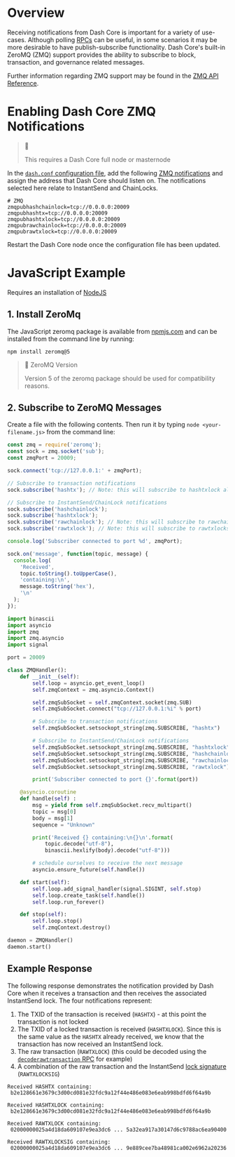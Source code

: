 # Overview

Receiving notifications from Dash Core is important for a variety of use-cases. Although polling [RPCs](core-api-ref-remote-procedure-calls) can be useful, in some scenarios it may be more desirable to have publish-subscribe functionality. Dash Core's built-in ZeroMQ (ZMQ) support provides the ability to subscribe to block, transaction, and governance related messages.

Further information regarding ZMQ support may be found in the [ZMQ API Reference](core-api-ref-zmq).

# Enabling Dash Core ZMQ Notifications

> 📘
>
> This requires a Dash Core full node or masternode

In the [`dash.conf` configuration file](core-examples-configuration-file), add the following [ZMQ notifications](core-api-ref-zmq#available-notifications) and assign the address that Dash Core should listen on. The notifications selected here relate to InstantSend and ChainLocks.

```
# ZMQ
zmqpubhashchainlock=tcp://0.0.0.0:20009
zmqpubhashtx=tcp://0.0.0.0:20009
zmqpubhashtxlock=tcp://0.0.0.0:20009
zmqpubrawchainlock=tcp://0.0.0.0:20009
zmqpubrawtxlock=tcp://0.0.0.0:20009
```

Restart the Dash Core node once the configuration file has been updated.

# JavaScript Example

Requires an installation of [NodeJS](https://nodejs.org/en/download/)

## 1. Install ZeroMq

The JavaScript zeromq package is available from [npmjs.com](https://www.npmjs.com/package/zeromq) and can be installed from the command line by running:

```shell
npm install zeromq@5
```

> 🚧 ZeroMQ Version
>
> Version 5 of the zeromq package should be used for compatibility reasons.

## 2. Subscribe to ZeroMQ Messages

Create a file with the following contents. Then run it by typing `node <your-filename.js>` from the command line:

```javascript
const zmq = require('zeromq');
const sock = zmq.socket('sub');
const zmqPort = 20009;

sock.connect('tcp://127.0.0.1:' + zmqPort);

// Subscribe to transaction notifications
sock.subscribe('hashtx'); // Note: this will subscribe to hashtxlock also

// Subscribe to InstantSend/ChainLock notifications
sock.subscribe('hashchainlock');
sock.subscribe('hashtxlock');
sock.subscribe('rawchainlock'); // Note: this will subscribe to rawchainlocksig also
sock.subscribe('rawtxlock'); // Note: this will subscribe to rawtxlocksig also

console.log('Subscriber connected to port %d', zmqPort);

sock.on('message', function(topic, message) {
  console.log(
    'Received',
    topic.toString().toUpperCase(),
    'containing:\n',
    message.toString('hex'),
    '\n'
  );
});
```
```python
import binascii
import asyncio
import zmq
import zmq.asyncio
import signal

port = 20009

class ZMQHandler():
    def __init__(self):
        self.loop = asyncio.get_event_loop()
        self.zmqContext = zmq.asyncio.Context()

        self.zmqSubSocket = self.zmqContext.socket(zmq.SUB)
        self.zmqSubSocket.connect("tcp://127.0.0.1:%i" % port)

        # Subscribe to transaction notifications
        self.zmqSubSocket.setsockopt_string(zmq.SUBSCRIBE, "hashtx")

        # Subscribe to InstantSend/ChainLock notifications
        self.zmqSubSocket.setsockopt_string(zmq.SUBSCRIBE, "hashtxlock")
        self.zmqSubSocket.setsockopt_string(zmq.SUBSCRIBE, "hashchainlock")
        self.zmqSubSocket.setsockopt_string(zmq.SUBSCRIBE, "rawchainlock")
        self.zmqSubSocket.setsockopt_string(zmq.SUBSCRIBE, "rawtxlock")

        print('Subscriber connected to port {}'.format(port))

    @asyncio.coroutine
    def handle(self) :
        msg = yield from self.zmqSubSocket.recv_multipart()
        topic = msg[0]
        body = msg[1]
        sequence = "Unknown"

        print('Received {} containing:\n{}\n'.format(
            topic.decode("utf-8"), 
            binascii.hexlify(body).decode("utf-8")))

        # schedule ourselves to receive the next message
        asyncio.ensure_future(self.handle())

    def start(self):
        self.loop.add_signal_handler(signal.SIGINT, self.stop)
        self.loop.create_task(self.handle())
        self.loop.run_forever()

    def stop(self):
        self.loop.stop()
        self.zmqContext.destroy()

daemon = ZMQHandler()
daemon.start()
```


## Example Response

The following response demonstrates the notification provided by Dash Core when it receives a transaction and then receives the associated InstantSend lock. The four notifications represent:
  1. The TXID of the transaction is received (`HASHTX`) - at this point the transaction is not locked
  2. The TXID of a locked transaction is received (`HASHTXLOCK`). Since this is the same value as the `HASHTX` already received, we know that the transaction has now received an InstantSend lock.
  3. The raw transaction (`RAWTXLOCK`) (this could be decoded using the [`decoderawtransaction` RPC](core-api-ref-remote-procedure-calls-raw-transactions#decoderawtransaction) for example)
  4. A combination of the raw transaction and the InstantSend [lock signature](core-ref-p2p-network-instantsend-messages#islock) (`RAWTXLOCKSIG`)

```
Received HASHTX containing:
 b2e128661e3679c3d00cd081e32fdc9a12f44e486e083e6eab998bdfd6f64a9b

Received HASHTXLOCK containing:
 b2e128661e3679c3d00cd081e32fdc9a12f44e486e083e6eab998bdfd6f64a9b

Received RAWTXLOCK containing:
 02000000025a4d18da609107e9ea3dc6 ... 5a32ea917a30147d6c9788ac6ea90400

Received RAWTXLOCKSIG containing:
 02000000025a4d18da609107e9ea3dc6 ... 9e889cee7ba48981ca002e6962a20236
```